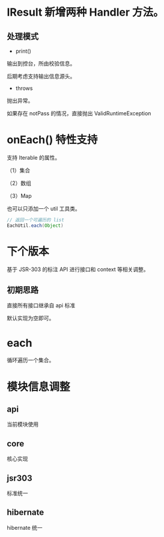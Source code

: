 # IResult 新增两种 Handler 方法。

## 处理模式

- print()

输出到控台，所由校验信息。

后期考虑支持输出信息源头。

- throws

抛出异常。

如果存在 notPass 的情况，直接抛出 ValidRuntimeException



# onEach() 特性支持

支持 Iterable 的属性。

（1）集合

（2）数组

（3）Map

也可以只添加一个 util 工具类。

```java
// 返回一个可遍历的 list
EachUtil.each(Object)
```

# 下个版本

基于 JSR-303 的标注 API 进行接口和 context 等相关调整。

## 初期思路

直接所有接口继承自 api 标准

默认实现为空即可。

# each

循环遍历一个集合。

# 模块信息调整

## api

当前模块使用

## core

核心实现

## jsr303

标准统一

## hibernate

hibernate 统一
